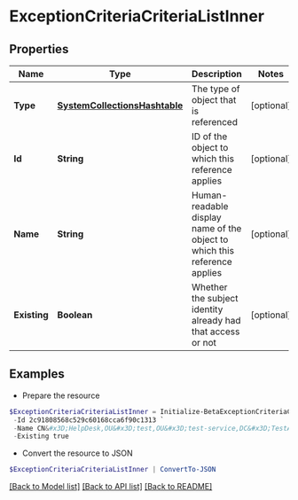 # ExceptionCriteriaCriteriaListInner
## Properties

Name | Type | Description | Notes
------------ | ------------- | ------------- | -------------
**Type** | [**SystemCollectionsHashtable**](.md) | The type of object that is referenced | [optional] 
**Id** | **String** | ID of the object to which this reference applies | [optional] 
**Name** | **String** | Human-readable display name of the object to which this reference applies | [optional] 
**Existing** | **Boolean** | Whether the subject identity already had that access or not | [optional] 

## Examples

- Prepare the resource
```powershell
$ExceptionCriteriaCriteriaListInner = Initialize-BetaExceptionCriteriaCriteriaListInner  -Type ENTITLEMENT `
 -Id 2c91808568c529c60168cca6f90c1313 `
 -Name CN&#x3D;HelpDesk,OU&#x3D;test,OU&#x3D;test-service,DC&#x3D;TestAD,DC&#x3D;local `
 -Existing true
```

- Convert the resource to JSON
```powershell
$ExceptionCriteriaCriteriaListInner | ConvertTo-JSON
```

[[Back to Model list]](../README.md#documentation-for-models) [[Back to API list]](../README.md#documentation-for-api-endpoints) [[Back to README]](../README.md)

